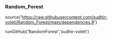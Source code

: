 ### Random_Forest

source('https://raw.githubusercontent.com/sudhir-voleti/Random_Forest/main/dependencies.R')

runGitHub('RandomForest','sudhir-voleti')
 
